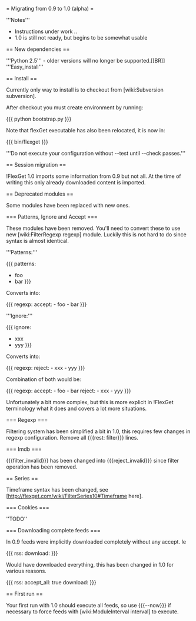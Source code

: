 = Migrating from 0.9 to 1.0 (alpha) =

'''Notes'''

 * Instructions under work ..
 * 1.0 is still not ready, but begins to be somewhat usable

== New dependencies ==

'''Python 2.5''' - older versions will no longer be supported.[[BR]]
'''Easy_install'''

== Install ==

Currently only way to install is to checkout from [wiki:Subversion subversion].

After checkout you must create environment by running:

{{{
python bootstrap.py
}}}

Note that flexGet executable has also been relocated, it is now in:

{{{
bin/flexget
}}}

'''Do not execute your configuration without --test until --check passes.'''

== Session migration ==

!FlexGet 1.0 imports some information from 0.9 but not all. At the time of writing this only already downloaded content is imported.

== Deprecated modules ==

Some modules have been replaced with new ones.

=== Patterns, Ignore and Accept ===

These modules have been removed. You'll need to convert these to use new [wiki:FilterRegexp regexp] module. Luckily this is not hard to do since syntax is almost identical.

'''Patterns:'''

{{{
patterns:
  - foo
  - bar
}}}

Converts into:

{{{
regexp:
  accept:
    - foo
    - bar
}}}

'''Ignore:'''

{{{
ignore:
  - xxx
  - yyy
}}}

Converts into:

{{{
regexp:
  reject:
    - xxx
    - yyy
}}}

Combination of both would be:

{{{
regexp:
  accept:
    - foo
    - bar
  reject:
    - xxx
    - yyy
}}}

Unfortunately a bit more complex, but this is more explicit in !FlexGet terminology what it does and covers a lot more situations.

=== Regexp ===

Filtering system has been simplified a bit in 1.0, this requires few changes in regexp configuration. Remove all {{{rest: filter}}} lines.

=== Imdb ===

{{{filter_invalid}}} has been changed into {{{reject_invalid}}} since filter operation has been removed.

== Series ==

Timeframe syntax has been changed, see [http://flexget.com/wiki/FilterSeries10#Timeframe here].

=== Cookies ===

''TODO''

=== Downloading complete feeds ===

In 0.9 feeds were implicitly downloaded completely without any accept. Ie

{{{
rss: <url>
download: <path>
}}}

Would have downloaded everything, this has been changed in 1.0 for various reasons.

{{{
rss: <url>
accept_all: true
download: <path>
}}}

== First run ==

Your first run with 1.0 should execute all feeds, so use {{{--now}}} if necessary to force feeds with [wiki:ModuleInterval interval] to execute.